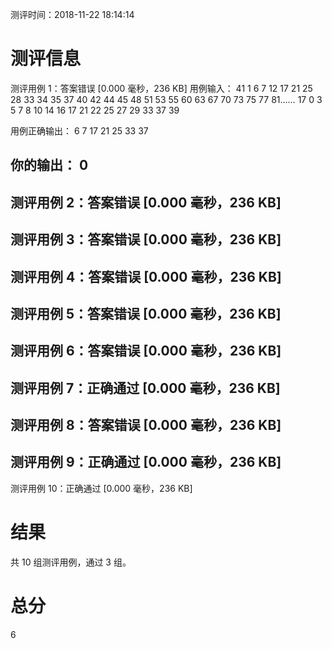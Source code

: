 测评时间：2018-11-22 18:14:14

测评信息
================================================
测评用例 1：答案错误 [0.000 毫秒，236 KB]
用例输入：
41
1 6 7 12 17 21 25 28 33 34 35 37 40 42 44 45 48 51 53 55 60 63 67 70 73 75 77 81……
17
0 3 5 7 8 10 14 16 17 21 22 25 27 29 33 37 39 

用例正确输出：
6
7 17 21 25 33 37

你的输出：
0
---------------------------
测评用例 2：答案错误 [0.000 毫秒，236 KB]
---------------------------
测评用例 3：答案错误 [0.000 毫秒，236 KB]
---------------------------
测评用例 4：答案错误 [0.000 毫秒，236 KB]
---------------------------
测评用例 5：答案错误 [0.000 毫秒，236 KB]
---------------------------
测评用例 6：答案错误 [0.000 毫秒，236 KB]
---------------------------
测评用例 7：正确通过 [0.000 毫秒，236 KB]
---------------------------
测评用例 8：答案错误 [0.000 毫秒，236 KB]
---------------------------
测评用例 9：正确通过 [0.000 毫秒，236 KB]
---------------------------
测评用例 10：正确通过 [0.000 毫秒，236 KB]

结果
================================================
共 10 组测评用例，通过 3 组。

总分
================================================
6


